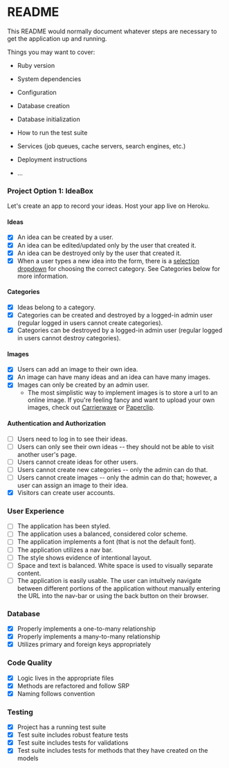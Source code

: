 # README

This README would normally document whatever steps are necessary to get the
application up and running.

Things you may want to cover:

* Ruby version

* System dependencies

* Configuration

* Database creation

* Database initialization

* How to run the test suite

* Services (job queues, cache servers, search engines, etc.)

* Deployment instructions

* ...

### Project Option 1: IdeaBox

Let's create an app to record your ideas. Host your app live on Heroku.

#### Ideas

- [x] An idea can be created by a user.
- [x] An idea can be edited/updated only by the user that created it.
- [x] An idea can be destroyed only by the user that created it.
- [x] When a user types a new idea into the form, there is a [selection dropdown](http://guides.rubyonrails.org/form_helpers.html#option-tags-from-a-collection-of-arbitrary-objects) for choosing the correct category. See Categories below for more information.

#### Categories

- [x] Ideas belong to a category.
- [x] Categories can be created and destroyed by a logged-in admin user (regular logged in users cannot create categories).
- [x] Categories can be destroyed by a logged-in admin user (regular logged in users cannot destroy categories).

#### Images

- [x] Users can add an image to their own idea.
- [x] An image can have many ideas and an idea can have many images.
- [x] Images can only be created by an admin user.
  - The most simplistic way to implement images is to store a url to an online image. If you're feeling fancy and want to upload your own images, check out [Carrierwave](https://github.com/carrierwaveuploader/carrierwave) or [Paperclip](https://github.com/thoughtbot/paperclip).

#### Authentication and Authorization

- [ ] Users need to log in to see their ideas.
- [ ] Users can only see their own ideas -- they should not be able to visit another user's page.
- [ ] Users cannot create ideas for other users.
- [ ] Users cannot create new categories -- only the admin can do that.
- [ ] Users cannot create images -- only the admin can do that; however, a user can assign an image to their idea.
- [x] Visitors can create user accounts.

### User Experience

- [ ] The application has been styled.
- [ ] The application uses a balanced, considered color scheme.
- [ ] The application implements a font (that is not the default font).
- [ ] The application utilizes a nav bar.
- [ ] The style shows evidence of intentional layout.
- [ ] Space and text is balanced. White space is used to visually separate content.
- [ ] The application is easily usable. The user can intuitvely navigate between different portions of the application without manually entering the URL into the nav-bar or using the back button on their browser.

### Database

- [x] Properly implements a one-to-many relationship
- [x] Properly implements a many-to-many relationship
- [x] Utilizes primary and foreign keys appropriately

### Code Quality

- [x] Logic lives in the appropriate files
- [x] Methods are refactored and follow SRP
- [x] Naming follows convention

### Testing

- [x] Project has a running test suite
- [x] Test suite includes robust feature tests
- [x] Test suite includes tests for validations
- [x] Test suite includes tests for methods that they have created on the models
